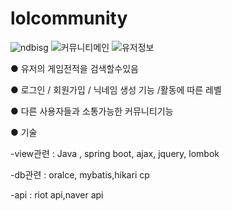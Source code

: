 
# lolcommunity
![ndbisg](https://user-images.githubusercontent.com/66933008/111584726-9620aa00-8801-11eb-93d6-22e05a358199.png)
![커뮤니티메인](https://user-images.githubusercontent.com/66933008/111584742-9a4cc780-8801-11eb-9f62-b6db76388c32.png)
![유저정보](https://user-images.githubusercontent.com/66933008/111584749-9caf2180-8801-11eb-8bb6-5e5894c7c630.png)

● 유저의 게임전적을 검색할수있음 

● 로그인 / 회원가입 / 닉네임 생성 기능 /활동에 따른 레벨 

● 다른 사용자들과 소통가능한 커뮤니티기능

● 기술

-view관련 : Java , spring boot, ajax, jquery, lombok

-db관련 : oralce, mybatis,hikari cp

-api : riot api,naver api
